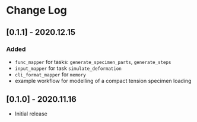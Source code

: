 # Change Log

## [0.1.1] - 2020.12.15

### Added
- `func_mapper` for tasks: `generate_specimen_parts`, `generate_steps`
- `input_mapper` for task `simulate_deformation`
- `cli_format_mapper` for `memory`
- example workflow for modelling of a compact tension specimen loading


## [0.1.0] - 2020.11.16

- Initial release
